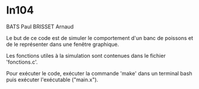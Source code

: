 # In104
BATS Paul
BRISSET Arnaud

Le but de ce code est de simuler le comportement d'un banc de poissons et de le représenter dans une fenêtre graphique. 

Les fonctions utiles à la simulation sont contenues dans le fichier 'fonctions.c'.

Pour exécuter le code, exécuter la commande 'make' dans un terminal bash puis exécuter l'exécutable ("main.x").
